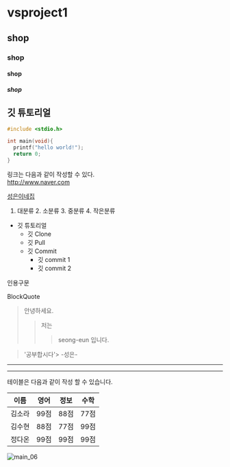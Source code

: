 # vsproject1
## shop
### shop
#### shop
##### shop

## 깃 튜토리얼 

```c
#include <stdio.h>

int main(void){
  printf("hello world!");
  return 0;
}
```

링크는 다음과 같이 작성할 수 있다. \
http://www.naver.com

[성은이네집](http://blog.naver.com/bhher)

1. 대분류
   2. 소분류
   3. 중분류
   4. 작은분류

* 깃 튜토리얼
  * 깃 Clone
  * 깃 Pull
  * 깃 Commit
    * 깃 commit 1
    * 깃 commit 2

인용구문

BlockQuote
> 안녕하세요.
> > 저는
> > > seong-eun 입니다.


> '공부합시다'> -성은-

--- 

*** 
테이블은 다음과 같이 작성 할 수 있습니다. 

이름|영어|정보|수학 
---|---|---|---|
김소라|99점|88점|77점|
김수현|88점|77점|99점|
정다온|99점|99점|99점|


![main_06](https://github.com/silvercho/luna/assets/130129061/1289c7d2-88dc-4d9f-b07e-a3207d3b4a92)

